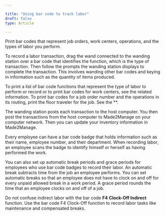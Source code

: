```yaml
---

title: "Using bar code to track labor"
draft: false
type: Article

---
```


Print bar codes that represent job orders, work centers, operations, and the types of labor you perform.

To record a labor transaction, drag the wand connected to the wanding station over a bar code that identifies the function, which is the type of transaction. Then follow the prompts the wanding station displays to complete the transaction. This involves wanding other bar codes and keying in information such as the quantity of items produced.

To print a list of bar code functions that represent the type of labor to perform or record or to print bar codes for work centers, see the related information. To print bar codes for a job order number and the operations in its routing, print the floor traveler for the job. See the **.

The wanding station posts each transaction to the host computer. You then post the transactions from the host computer to Made2Manage on your computer network. Then you can update your inventory information in Made2Manage.

Every employee can have a bar code badge that holds information such as their name, employee number, and their department. When recording labor, an employee scans the badge to identify himself or herself as having performed the work.

You can also set up automatic break periods and grace periods for employees who use bar code badges to record their labor. An automatic break subtracts time from the job an employee performs. You can set automatic breaks so that an employee does not have to clock on and off for every unpaid allowed break in a work period. A grace period rounds the time that an employee clocks on and off of a job.

Do not confuse indirect labor with the bar code **F4** **Clock-Off Indirect** function. Use the bar code F4 Clock-Off function to record labor tasks like maintenance and compensated breaks.

​